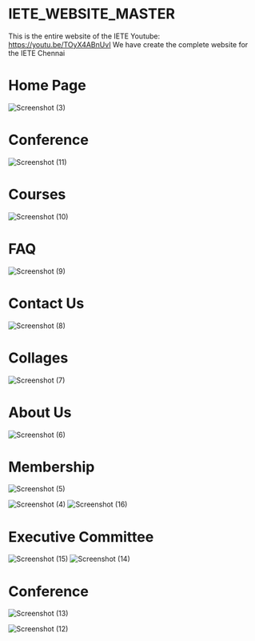 # IETE_WEBSITE_MASTER
This is the entire website of the IETE
Youtube:
https://youtu.be/TOyX4ABnUvI
    We have create the complete website for the IETE Chennai

#  Home Page




![Screenshot (3)](https://github.com/logeshl89/IETE_WEBSITE_MASTER/assets/91780476/0c960ab2-9aa9-4501-be7b-fc78c5099814)


#   Conference


![Screenshot (11)](https://github.com/logeshl89/IETE_WEBSITE_MASTER/assets/91780476/7398157b-7210-4e4e-8f5c-53e39a7fd8f1)

#  Courses 




![Screenshot (10)](https://github.com/logeshl89/IETE_WEBSITE_MASTER/assets/91780476/84817e10-e853-4e75-829a-696f91900a43)



#  FAQ

![Screenshot (9)](https://github.com/logeshl89/IETE_WEBSITE_MASTER/assets/91780476/ebc93de7-3692-4e97-82f1-2563b3ab3883)


#  Contact Us
![Screenshot (8)](https://github.com/logeshl89/IETE_WEBSITE_MASTER/assets/91780476/21ef8c95-c006-4d85-9a14-9a67aab506dd)

#  Collages

![Screenshot (7)](https://github.com/logeshl89/IETE_WEBSITE_MASTER/assets/91780476/d29994ec-5583-4d8a-bffc-567c6369a086)

#  About Us


![Screenshot (6)](https://github.com/logeshl89/IETE_WEBSITE_MASTER/assets/91780476/2991e68e-d837-4fe4-9321-86aaa74f1ac7)


#  Membership

![Screenshot (5)](https://github.com/logeshl89/IETE_WEBSITE_MASTER/assets/91780476/335c2cc6-aeee-4cdd-b61a-64a56da240cd)





![Screenshot (4)](https://github.com/logeshl89/IETE_WEBSITE_MASTER/assets/91780476/9dfe168d-0549-4e49-94ae-2f334b18486b)
![Screenshot (16)](https://github.com/logeshl89/IETE_WEBSITE_MASTER/assets/91780476/2c2238fa-da4e-4541-a24b-7890e0e539e7)


# Executive Committee 


                                                 
![Screenshot (15)](https://github.com/logeshl89/IETE_WEBSITE_MASTER/assets/91780476/2592e3ff-8226-4bed-b1ee-fd7a4f8b931b)
![Screenshot (14)](https://github.com/logeshl89/IETE_WEBSITE_MASTER/assets/91780476/060f5ed6-1ce7-4fd6-a353-42cc8430dc38)


#  Conference 


![Screenshot (13)](https://github.com/logeshl89/IETE_WEBSITE_MASTER/assets/91780476/e6c74bf2-f01e-432b-8eaa-5b0c4ea59d35)





![Screenshot (12)](https://github.com/logeshl89/IETE_WEBSITE_MASTER/assets/91780476/0308704e-44f9-4054-9138-01755c27df54)
